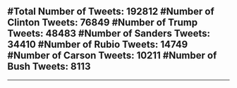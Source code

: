 #Total Number of Tweets: 192812 
#Number of Clinton Tweets: 76849
#Number of Trump Tweets: 48483
#Number of Sanders Tweets: 34410
#Number of Rubio Tweets: 14749
#Number of Carson Tweets: 10211
#Number of Bush Tweets: 8113
---
---
